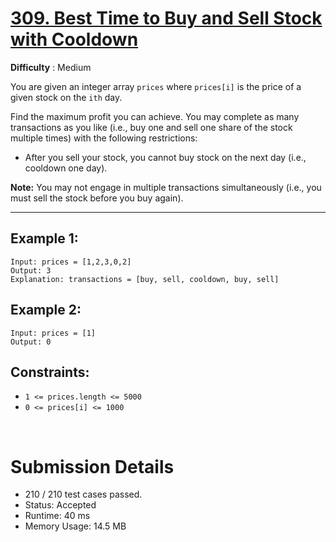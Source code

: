 # [309. Best Time to Buy and Sell Stock with Cooldown](https://leetcode.com/problems/best-time-to-buy-and-sell-stock-with-cooldown/)

**Difficulty** : Medium

You are given an integer array `prices` where `prices[i]` is the price of a given stock on the `ith` day.

Find the maximum profit you can achieve. You may complete as many transactions as you like (i.e., buy one and sell one share of the stock multiple times) with the following restrictions:

* After you sell your stock, you cannot buy stock on the next day (i.e., cooldown one day).

__Note:__ You may not engage in multiple transactions simultaneously (i.e., you must sell the stock before you buy again).



---

## Example 1:

```
Input: prices = [1,2,3,0,2]
Output: 3
Explanation: transactions = [buy, sell, cooldown, buy, sell]
```

## Example 2:

```
Input: prices = [1]
Output: 0
```

## Constraints:

* `1 <= prices.length <= 5000`
* `0 <= prices[i] <= 1000`

<br>

# Submission Details

* 210 / 210 test cases passed.
* Status: Accepted
* Runtime: 40 ms
* Memory Usage: 14.5 MB
